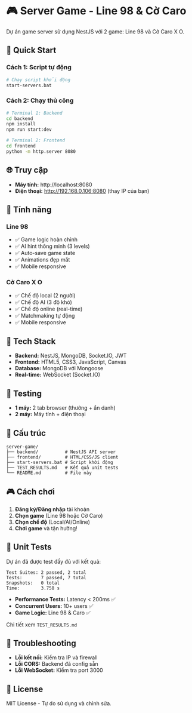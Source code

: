 # 🎮 Server Game - Line 98 & Cờ Caro

Dự án game server sử dụng NestJS với 2 game: Line 98 và Cờ Caro X O.

## 🚀 Quick Start

### Cách 1: Script tự động
```bash
# Chạy script khởi động
start-servers.bat
```

### Cách 2: Chạy thủ công
```bash
# Terminal 1: Backend
cd backend
npm install
npm run start:dev

# Terminal 2: Frontend
cd frontend
python -m http.server 8080
```

## 🌐 Truy cập

- **Máy tính:** http://localhost:8080
- **Điện thoại:** http://192.168.0.106:8080 (thay IP của bạn)

## 🎯 Tính năng

### Line 98
- ✅ Game logic hoàn chỉnh
- ✅ AI hint thông minh (3 levels)
- ✅ Auto-save game state
- ✅ Animations đẹp mắt
- ✅ Mobile responsive

### Cờ Caro X O
- ✅ Chế độ local (2 người)
- ✅ Chế độ AI (3 độ khó)
- ✅ Chế độ online (real-time)
- ✅ Matchmaking tự động
- ✅ Mobile responsive

## 🔧 Tech Stack

- **Backend:** NestJS, MongoDB, Socket.IO, JWT
- **Frontend:** HTML5, CSS3, JavaScript, Canvas
- **Database:** MongoDB với Mongoose
- **Real-time:** WebSocket (Socket.IO)

## 📱 Testing

- **1 máy:** 2 tab browser (thường + ẩn danh)
- **2 máy:** Máy tính + điện thoại

## 📁 Cấu trúc

```
server-game/
├── backend/          # NestJS API server
├── frontend/         # HTML/CSS/JS client
├── start-servers.bat # Script khởi động
├── TEST_RESULTS.md   # Kết quả unit tests
└── README.md         # File này
```

## 🎮 Cách chơi

1. **Đăng ký/Đăng nhập** tài khoản
2. **Chọn game** (Line 98 hoặc Cờ Caro)
3. **Chọn chế độ** (Local/AI/Online)
4. **Chơi game** và tận hưởng!

## 🧪 Unit Tests

Dự án đã được test đầy đủ với kết quả:

```
Test Suites: 2 passed, 2 total
Tests:       7 passed, 7 total
Snapshots:   0 total
Time:        3.758 s
```

- **Performance Tests:** Latency < 200ms ✅
- **Concurrent Users:** 10+ users ✅
- **Game Logic:** Line 98 & Caro ✅

Chi tiết xem `TEST_RESULTS.md`

## 🐛 Troubleshooting

- **Lỗi kết nối:** Kiểm tra IP và firewall
- **Lỗi CORS:** Backend đã config sẵn
- **Lỗi WebSocket:** Kiểm tra port 3000

## 📄 License

MIT License - Tự do sử dụng và chỉnh sửa.